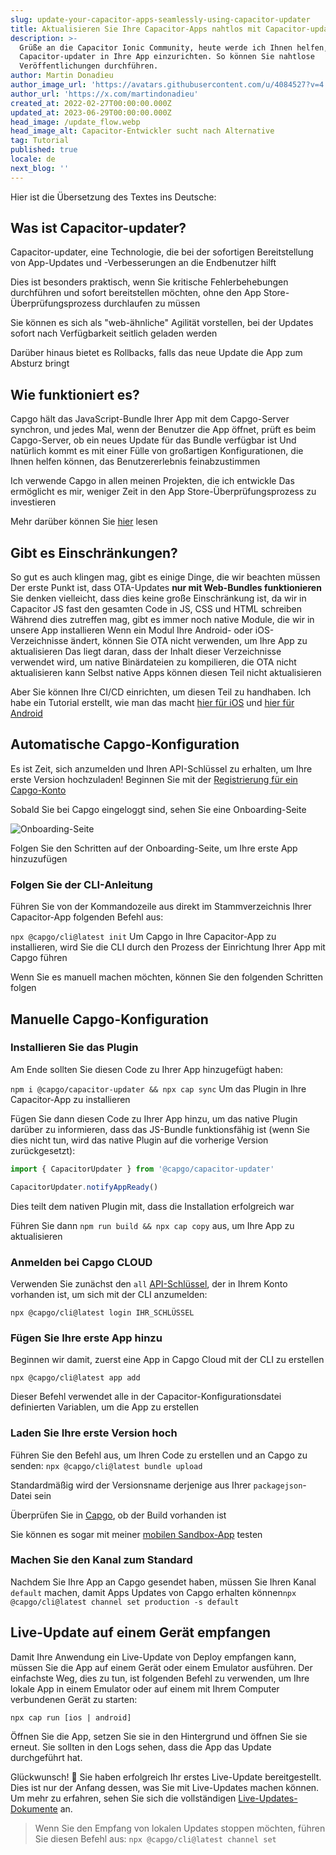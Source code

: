 ```yaml
---
slug: update-your-capacitor-apps-seamlessly-using-capacitor-updater
title: Aktualisieren Sie Ihre Capacitor-Apps nahtlos mit Capacitor-updater
description: >-
  Grüße an die Capacitor Ionic Community, heute werde ich Ihnen helfen,
  Capacitor-updater in Ihre App einzurichten. So können Sie nahtlose
  Veröffentlichungen durchführen.
author: Martin Donadieu
author_image_url: 'https://avatars.githubusercontent.com/u/4084527?v=4'
author_url: 'https://x.com/martindonadieu'
created_at: 2022-02-27T00:00:00.000Z
updated_at: 2023-06-29T00:00:00.000Z
head_image: /update_flow.webp
head_image_alt: Capacitor-Entwickler sucht nach Alternative
tag: Tutorial
published: true
locale: de
next_blog: ''
---
```


Hier ist die Übersetzung des Textes ins Deutsche:

## Was ist Capacitor-updater?

Capacitor-updater, eine Technologie, die bei der sofortigen Bereitstellung von App-Updates und -Verbesserungen an die Endbenutzer hilft

Dies ist besonders praktisch, wenn Sie kritische Fehlerbehebungen durchführen und sofort bereitstellen möchten, ohne den App Store-Überprüfungsprozess durchlaufen zu müssen

Sie können es sich als "web-ähnliche" Agilität vorstellen, bei der Updates sofort nach Verfügbarkeit seitlich geladen werden

Darüber hinaus bietet es Rollbacks, falls das neue Update die App zum Absturz bringt

## Wie funktioniert es?

Capgo hält das JavaScript-Bundle Ihrer App mit dem Capgo-Server synchron, und jedes Mal, wenn der Benutzer die App öffnet, prüft es beim Capgo-Server, ob ein neues Update für das Bundle verfügbar ist Und natürlich kommt es mit einer Fülle von großartigen Konfigurationen, die Ihnen helfen können, das Benutzererlebnis feinabzustimmen

Ich verwende Capgo in allen meinen Projekten, die ich entwickle Das ermöglicht es mir, weniger Zeit in den App Store-Überprüfungsprozess zu investieren

Mehr darüber können Sie [hier](https://capgoapp/) lesen

## Gibt es Einschränkungen?

So gut es auch klingen mag, gibt es einige Dinge, die wir beachten müssen
Der erste Punkt ist, dass OTA-Updates __nur mit Web-Bundles funktionieren__ 
Sie denken vielleicht, dass dies keine große Einschränkung ist, da wir in Capacitor JS fast den gesamten Code in JS, CSS und HTML schreiben
Während dies zutreffen mag, gibt es immer noch native Module, die wir in unsere App installieren
Wenn ein Modul Ihre Android- oder iOS-Verzeichnisse ändert, können Sie OTA nicht verwenden, um Ihre App zu aktualisieren
Das liegt daran, dass der Inhalt dieser Verzeichnisse verwendet wird, um native Binärdateien zu kompilieren, die OTA nicht aktualisieren kann
Selbst native Apps können diesen Teil nicht aktualisieren

Aber Sie können Ihre CI/CD einrichten, um diesen Teil zu handhaben. Ich habe ein Tutorial erstellt, wie man das macht [hier für iOS](https://capgoapp/blog/automatic-capacitor-ios-build-github-action/) und [hier für Android](https://capgoapp/blog/automatic-capacitor-android-build-github-action/)

## Automatische Capgo-Konfiguration

Es ist Zeit, sich anzumelden und Ihren API-Schlüssel zu erhalten, um Ihre erste Version hochzuladen! Beginnen Sie mit der [Registrierung für ein Capgo-Konto](/register/)

Sobald Sie bei Capgo eingeloggt sind, sehen Sie eine Onboarding-Seite 

![Onboarding-Seite](/onboarding_1_newwebp)

Folgen Sie den Schritten auf der Onboarding-Seite, um Ihre erste App hinzuzufügen

### Folgen Sie der CLI-Anleitung

Führen Sie von der Kommandozeile aus direkt im Stammverzeichnis Ihrer Capacitor-App folgenden Befehl aus:

`npx @capgo/cli@latest init`
Um Capgo in Ihre Capacitor-App zu installieren, wird Sie die CLI durch den Prozess der Einrichtung Ihrer App mit Capgo führen

Wenn Sie es manuell machen möchten, können Sie den folgenden Schritten folgen

## Manuelle Capgo-Konfiguration

### Installieren Sie das Plugin

Am Ende sollten Sie diesen Code zu Ihrer App hinzugefügt haben:

`npm i @capgo/capacitor-updater && npx cap sync`
Um das Plugin in Ihre Capacitor-App zu installieren

Fügen Sie dann diesen Code zu Ihrer App hinzu, um das native Plugin darüber zu informieren, dass das JS-Bundle funktionsfähig ist (wenn Sie dies nicht tun, wird das native Plugin auf die vorherige Version zurückgesetzt):

```js
import { CapacitorUpdater } from '@capgo/capacitor-updater'

CapacitorUpdater.notifyAppReady()
```

Dies teilt dem nativen Plugin mit, dass die Installation erfolgreich war

Führen Sie dann `npm run build && npx cap copy` aus, um Ihre App zu aktualisieren

### Anmelden bei Capgo CLOUD

Verwenden Sie zunächst den `all` [API-Schlüssel](https://webcapgoapp/dashboard/apikeys/), der in Ihrem Konto vorhanden ist, um sich mit der CLI anzumelden:

`npx @capgo/cli@latest login IHR_SCHLÜSSEL`

### Fügen Sie Ihre erste App hinzu

Beginnen wir damit, zuerst eine App in Capgo Cloud mit der CLI zu erstellen

`npx @capgo/cli@latest app add`

Dieser Befehl verwendet alle in der Capacitor-Konfigurationsdatei definierten Variablen, um die App zu erstellen

### Laden Sie Ihre erste Version hoch

Führen Sie den Befehl aus, um Ihren Code zu erstellen und an Capgo zu senden:
`npx @capgo/cli@latest bundle upload`

Standardmäßig wird der Versionsname derjenige aus Ihrer `packagejson`-Datei sein

Überprüfen Sie in [Capgo](https://webcapgoapp/), ob der Build vorhanden ist

Sie können es sogar mit meiner [mobilen Sandbox-App](https://capgoapp/app_mobile/) testen

### Machen Sie den Kanal zum Standard

Nachdem Sie Ihre App an Capgo gesendet haben, müssen Sie Ihren Kanal `default` machen, damit Apps Updates von Capgo erhalten können`npx @capgo/cli@latest channel set production -s default`

## Live-Update auf einem Gerät empfangen

Damit Ihre Anwendung ein Live-Update von Deploy empfangen kann, müssen Sie die App auf einem Gerät oder einem Emulator ausführen. Der einfachste Weg, dies zu tun, ist folgenden Befehl zu verwenden, um Ihre lokale App in einem Emulator oder auf einem mit Ihrem Computer verbundenen Gerät zu starten:

    npx cap run [ios | android]

Öffnen Sie die App, setzen Sie sie in den Hintergrund und öffnen Sie sie erneut. Sie sollten in den Logs sehen, dass die App das Update durchgeführt hat.

Glückwunsch! 🎉 Sie haben erfolgreich Ihr erstes Live-Update bereitgestellt. Dies ist nur der Anfang dessen, was Sie mit Live-Updates machen können. Um mehr zu erfahren, sehen Sie sich die vollständigen [Live-Updates-Dokumente](/docs/plugin/cloud-mode/getting-started/) an.

> Wenn Sie den Empfang von lokalen Updates stoppen möchten, führen Sie diesen Befehl aus:
`npx @capgo/cli@latest channel set`